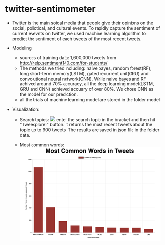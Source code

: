 # twitter-sentimometer

* Twitter is the main soical media that people give their opinions on the social, polictical, and cultural events. To rapidly capture the sentiment of current evevnts on twitter, we used machine learning algorithm to predict the sentiment of each tweets of the most recent tweets. 

* Modeling
  * sources of training data: 1,600,000 tweets from http://help.sentiment140.com/for-students/
  * The methods we tried including: naive bayes, random forest(RF), long short-term memory(LSTM), gated recurrent unit(GRU) and convolutional neural network(CNN). While naive bayes and RF achived around 70% accuracy, all the deep learning model(LSTM, GRU and CNN) achieved accuary of over 80%. We chose CNN as the model for our prediction. 
  * all the trials of machine learning model are stored in the folder model


* Visualization:
  * Search topics:
  ![](images/webpage-1.png)
  enter the search topic in the bracket and then hit "Tweexplore!" button. It returns the most recent tweets about the topic up to 900 tweets, The results are saved in json file in the folder data. 

  * Most common words:
  ![](images/10_common_words.png)

    
